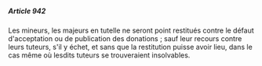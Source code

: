 ##### Article 942

Les mineurs, les majeurs en tutelle ne seront point restitués contre le défaut d'acceptation ou de publication des donations ; sauf leur recours contre leurs tuteurs, s'il y échet, et sans que la restitution puisse avoir lieu, dans le cas même où lesdits tuteurs se trouveraient insolvables.

